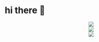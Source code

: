 <style>
  .grid{
    display:grid;
    grid-template-columns: 1fr 1fr;
    gap:30px
  }
  .right{
    display:flex;
    flex-direction:column;
  }
</style>
<h1> hi there 👋</h1>
<div class="grid">
<div class="left" markdown="1">

</div>
  <div class="right">
    <img src="https://github-readme-stats.vercel.app/api?username=Jaerinx&show_icons=true&theme=transparent&hide=stars&hide_rank=true" />
    <img src="https://github-readme-stats.vercel.app/api/top-langs/?username=Jaerinx&layout=donut&theme=transparent&langs_count=4"/>
    <img src="https://github-readme-streak-stats.herokuapp.com/?user=Jaerinx&theme=transparent"/>
  </div>
</div>
<br>


